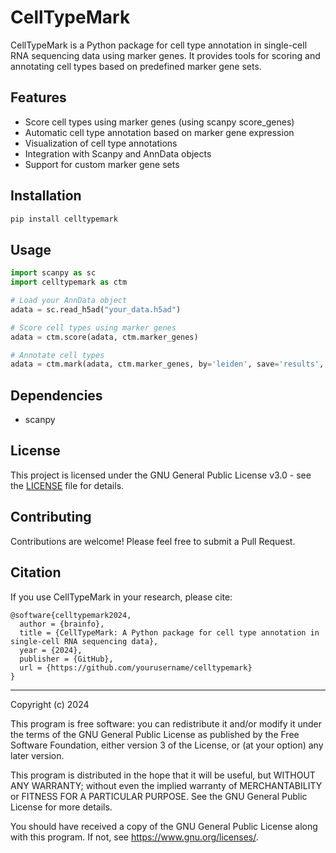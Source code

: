 # CellTypeMark

CellTypeMark is a Python package for cell type annotation in single-cell RNA sequencing data using marker genes. It provides tools for scoring and annotating cell types based on predefined marker gene sets.

## Features

- Score cell types using marker genes (using scanpy score_genes)
- Automatic cell type annotation based on marker gene expression
- Visualization of cell type annotations
- Integration with Scanpy and AnnData objects
- Support for custom marker gene sets

## Installation

```bash
pip install celltypemark
```

## Usage

```python
import scanpy as sc
import celltypemark as ctm

# Load your AnnData object
adata = sc.read_h5ad("your_data.h5ad")

# Score cell types using marker genes
adata = ctm.score(adata, ctm.marker_genes)

# Annotate cell types
adata = ctm.mark(adata, ctm.marker_genes, by='leiden', save='results', plot=True)
```

## Dependencies

- scanpy

## License

This project is licensed under the GNU General Public License v3.0 - see the [LICENSE](LICENSE) file for details.

## Contributing

Contributions are welcome! Please feel free to submit a Pull Request.

## Citation

If you use CellTypeMark in your research, please cite:

```
@software{celltypemark2024,
  author = {brainfo},
  title = {CellTypeMark: A Python package for cell type annotation in single-cell RNA sequencing data},
  year = {2024},
  publisher = {GitHub},
  url = {https://github.com/yourusername/celltypemark}
}
```

---

Copyright (c) 2024

This program is free software: you can redistribute it and/or modify
it under the terms of the GNU General Public License as published by
the Free Software Foundation, either version 3 of the License, or
(at your option) any later version.

This program is distributed in the hope that it will be useful,
but WITHOUT ANY WARRANTY; without even the implied warranty of
MERCHANTABILITY or FITNESS FOR A PARTICULAR PURPOSE.  See the
GNU General Public License for more details.

You should have received a copy of the GNU General Public License
along with this program.  If not, see <https://www.gnu.org/licenses/>. 